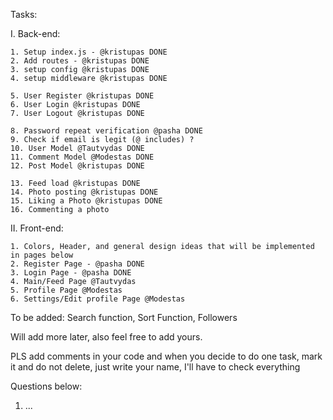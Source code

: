 Tasks:

I. Back-end:

    1. Setup index.js - @kristupas DONE
    2. Add routes - @kristupas DONE
    3. setup config @kristupas DONE
    4. setup middleware @kristupas DONE

    5. User Register @kristupas DONE
    6. User Login @kristupas DONE
    7. User Logout @kristupas DONE

    8. Password repeat verification @pasha DONE
    9. Check if email is legit (@ includes) ?
    10. User Model @Tautvydas DONE
    11. Comment Model @Modestas DONE
    12. Post Model @kristupas DONE

    13. Feed load @kristupas DONE
    14. Photo posting @kristupas DONE
    15. Liking a Photo @kristupas DONE
    16. Commenting a photo

II. Front-end:

    1. Colors, Header, and general design ideas that will be implemented in pages below
    2. Register Page - @pasha DONE
    3. Login Page - @pasha DONE
    4. Main/Feed Page @Tautvydas
    5. Profile Page @Modestas
    6. Settings/Edit profile Page @Modestas


To be added: Search function, Sort Function, Followers

Will add more later, also feel free to add yours.

PLS add comments in your code and when you decide to do one task, mark it and do not delete, just write your name, I'll have to check everything

Questions below:

1. ...
